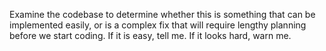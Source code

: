 Examine the codebase to determine whether this is something that can be implemented easily, or is a complex fix that will require lengthy planning before we start coding. If it is easy, tell me. If it looks hard, warn me.